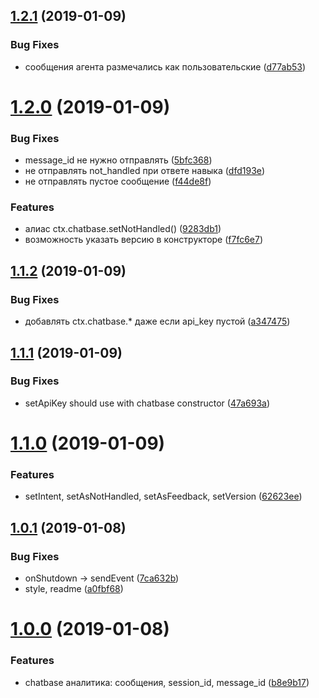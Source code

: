 ## [1.2.1](https://github.com/popstas/yandex-dialogs-sdk-chatbase/compare/v1.2.0...v1.2.1) (2019-01-09)


### Bug Fixes

* сообщения агента размечались как пользовательские ([d77ab53](https://github.com/popstas/yandex-dialogs-sdk-chatbase/commit/d77ab53))



# [1.2.0](https://github.com/popstas/yandex-dialogs-sdk-chatbase/compare/v1.1.2...v1.2.0) (2019-01-09)


### Bug Fixes

* message_id не нужно отправлять ([5bfc368](https://github.com/popstas/yandex-dialogs-sdk-chatbase/commit/5bfc368))
* не отправлять not_handled при ответе навыка ([dfd193e](https://github.com/popstas/yandex-dialogs-sdk-chatbase/commit/dfd193e))
* не отправлять пустое сообщение ([f44de8f](https://github.com/popstas/yandex-dialogs-sdk-chatbase/commit/f44de8f))


### Features

* алиас ctx.chatbase.setNotHandled() ([9283db1](https://github.com/popstas/yandex-dialogs-sdk-chatbase/commit/9283db1))
* возможность указать версию в конструкторе ([f7fc6e7](https://github.com/popstas/yandex-dialogs-sdk-chatbase/commit/f7fc6e7))



## [1.1.2](https://github.com/popstas/yandex-dialogs-sdk-chatbase/compare/v1.1.1...v1.1.2) (2019-01-09)


### Bug Fixes

* добавлять ctx.chatbase.* даже если api_key пустой ([a347475](https://github.com/popstas/yandex-dialogs-sdk-chatbase/commit/a347475))



## [1.1.1](https://github.com/popstas/yandex-dialogs-sdk-chatbase/compare/v1.1.0...v1.1.1) (2019-01-09)


### Bug Fixes

* setApiKey should use with chatbase constructor ([47a693a](https://github.com/popstas/yandex-dialogs-sdk-chatbase/commit/47a693a))



# [1.1.0](https://github.com/popstas/yandex-dialogs-sdk-chatbase/compare/v1.0.1...v1.1.0) (2019-01-09)


### Features

* setIntent, setAsNotHandled, setAsFeedback, setVersion ([62623ee](https://github.com/popstas/yandex-dialogs-sdk-chatbase/commit/62623ee))



## [1.0.1](https://github.com/popstas/yandex-dialogs-sdk-chatbase/compare/v1.0.0...v1.0.1) (2019-01-08)


### Bug Fixes

* onShutdown -> sendEvent ([7ca632b](https://github.com/popstas/yandex-dialogs-sdk-chatbase/commit/7ca632b))
* style, readme ([a0fbf68](https://github.com/popstas/yandex-dialogs-sdk-chatbase/commit/a0fbf68))



# [1.0.0](https://github.com/popstas/yandex-dialogs-sdk-chatbase/compare/b8e9b17...v1.0.0) (2019-01-08)


### Features

* chatbase аналитика: сообщения, session_id, message_id ([b8e9b17](https://github.com/popstas/yandex-dialogs-sdk-chatbase/commit/b8e9b17))



